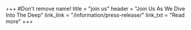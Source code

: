 +++
#Don't remove name!
title = "join us"
header = "Join Us As We Dive Into The Deep"
link_link = "/information/press-release/"
link_txt = "Read more"
+++